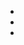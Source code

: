 
<!--
-->

 * []( http://www.complang.tuwien.ac.at/forth/threaded-code.html )
 * []( https://archive.org/details/Forth_Dimension_Volume_13_Number_6 )
 * []( http://www.forthos.org/metacompile.html )

<!-- vim: set autoindent expandtab sw=4 syntax=markdown: -->
